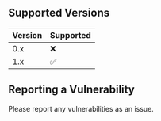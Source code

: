 
## Supported Versions


| Version | Supported          |
| ------- | ------------------ |
| 0.x     | :x: |
| 1.x     | :white_check_mark: |

## Reporting a Vulnerability

Please report any vulnerabilities as an issue. 
